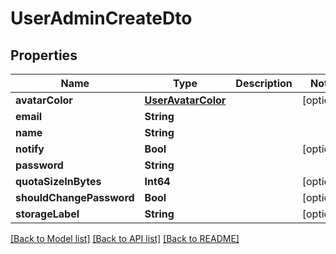 # UserAdminCreateDto

## Properties
Name | Type | Description | Notes
------------ | ------------- | ------------- | -------------
**avatarColor** | [**UserAvatarColor**](UserAvatarColor.md) |  | [optional] 
**email** | **String** |  | 
**name** | **String** |  | 
**notify** | **Bool** |  | [optional] 
**password** | **String** |  | 
**quotaSizeInBytes** | **Int64** |  | [optional] 
**shouldChangePassword** | **Bool** |  | [optional] 
**storageLabel** | **String** |  | [optional] 

[[Back to Model list]](../README.md#documentation-for-models) [[Back to API list]](../README.md#documentation-for-api-endpoints) [[Back to README]](../README.md)


